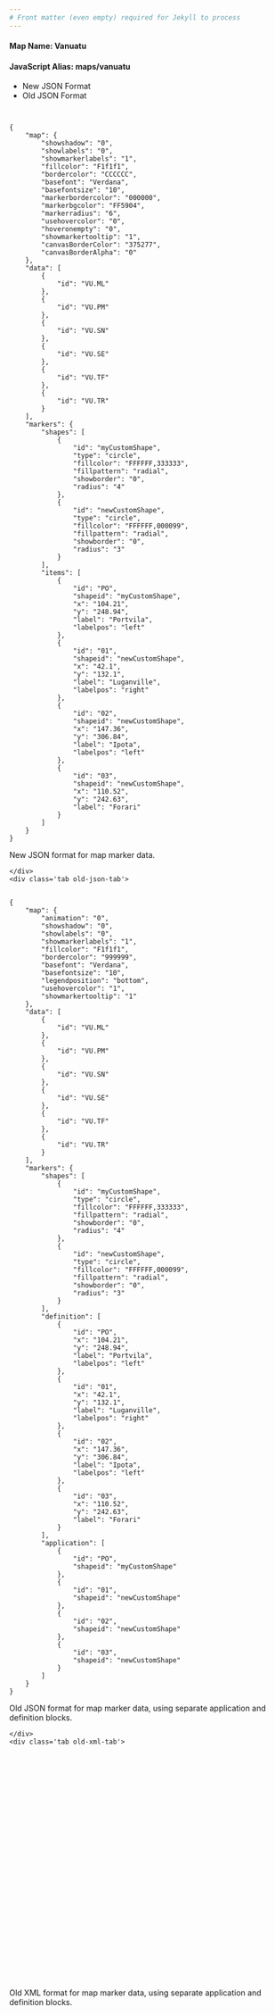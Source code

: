 ```yaml
---
# Front matter (even empty) required for Jekyll to process
---
```


#### Map Name: Vanuatu

#### JavaScript Alias: maps/vanuatu


<div class="code-wrapper">
<ul class='code-tabs'>
    <li class='active'>
        <a data-toggle='new-json'>New JSON Format</a>
    </li>
    <li>
        <a data-toggle='old-json'>Old JSON Format</a>
    </li>
</ul>
<div class='tab-content'>
    <pre class='plain-code'></pre>
    <div class='tab new-json-tab active'>
<pre><code class="language-javascript">
{
    "map": {
        "showshadow": "0",
        "showlabels": "0",
        "showmarkerlabels": "1",
        "fillcolor": "F1f1f1",
        "bordercolor": "CCCCCC",
        "basefont": "Verdana",
        "basefontsize": "10",
        "markerbordercolor": "000000",
        "markerbgcolor": "FF5904",
        "markerradius": "6",
        "usehovercolor": "0",
        "hoveronempty": "0",
        "showmarkertooltip": "1",
        "canvasBorderColor": "375277",
        "canvasBorderAlpha": "0"
    },
    "data": [
        {
            "id": "VU.ML"
        },
        {
            "id": "VU.PM"
        },
        {
            "id": "VU.SN"
        },
        {
            "id": "VU.SE"
        },
        {
            "id": "VU.TF"
        },
        {
            "id": "VU.TR"
        }
    ],
    "markers": {
        "shapes": [
            {
                "id": "myCustomShape",
                "type": "circle",
                "fillcolor": "FFFFFF,333333",
                "fillpattern": "radial",
                "showborder": "0",
                "radius": "4"
            },
            {
                "id": "newCustomShape",
                "type": "circle",
                "fillcolor": "FFFFFF,000099",
                "fillpattern": "radial",
                "showborder": "0",
                "radius": "3"
            }
        ],
        "items": [
            {
                "id": "PO",
                "shapeid": "myCustomShape",
                "x": "104.21",
                "y": "248.94",
                "label": "Portvila",
                "labelpos": "left"
            },
            {
                "id": "01",
                "shapeid": "newCustomShape",
                "x": "42.1",
                "y": "132.1",
                "label": "Luganville",
                "labelpos": "right"
            },
            {
                "id": "02",
                "shapeid": "newCustomShape",
                "x": "147.36",
                "y": "306.84",
                "label": "Ipota",
                "labelpos": "left"
            },
            {
                "id": "03",
                "shapeid": "newCustomShape",
                "x": "110.52",
                "y": "242.63",
                "label": "Forari"
            }
        ]
    }
}
</code></pre>


<p class='text-success'>New JSON format for map marker data.</p>

    </div>
    <div class='tab old-json-tab'>
<pre><code class="language-javascript">
{
    "map": {
        "animation": "0",
        "showshadow": "0",
        "showlabels": "0",
        "showmarkerlabels": "1",
        "fillcolor": "F1f1f1",
        "bordercolor": "999999",
        "basefont": "Verdana",
        "basefontsize": "10",
        "legendposition": "bottom",
        "usehovercolor": "1",
        "showmarkertooltip": "1"
    },
    "data": [
        {
            "id": "VU.ML"
        },
        {
            "id": "VU.PM"
        },
        {
            "id": "VU.SN"
        },
        {
            "id": "VU.SE"
        },
        {
            "id": "VU.TF"
        },
        {
            "id": "VU.TR"
        }
    ],
    "markers": {
        "shapes": [
            {
                "id": "myCustomShape",
                "type": "circle",
                "fillcolor": "FFFFFF,333333",
                "fillpattern": "radial",
                "showborder": "0",
                "radius": "4"
            },
            {
                "id": "newCustomShape",
                "type": "circle",
                "fillcolor": "FFFFFF,000099",
                "fillpattern": "radial",
                "showborder": "0",
                "radius": "3"
            }
        ],
        "definition": [
            {
                "id": "PO",
                "x": "104.21",
                "y": "248.94",
                "label": "Portvila",
                "labelpos": "left"
            },
            {
                "id": "01",
                "x": "42.1",
                "y": "132.1",
                "label": "Luganville",
                "labelpos": "right"
            },
            {
                "id": "02",
                "x": "147.36",
                "y": "306.84",
                "label": "Ipota",
                "labelpos": "left"
            },
            {
                "id": "03",
                "x": "110.52",
                "y": "242.63",
                "label": "Forari"
            }
        ],
        "application": [
            {
                "id": "PO",
                "shapeid": "myCustomShape"
            },
            {
                "id": "01",
                "shapeid": "newCustomShape"
            },
            {
                "id": "02",
                "shapeid": "newCustomShape"
            },
            {
                "id": "03",
                "shapeid": "newCustomShape"
            }
        ]
    }
}
</code></pre>


<p class='text-success'>Old JSON format for map marker data, using separate application and definition blocks.</p>

    </div>
    <div class='tab old-xml-tab'>
<pre><code class="language-html">
<map animation='0' showShadow='0' showLabels='0' showMarkerLabels='1' fillColor='F1f1f1' borderColor='999999' baseFont='Verdana' baseFontSize='10' legendPosition='bottom' useHoverColor='1' showMarkerToolTip='1'  >
	<data>
		<entity id='VU.ML'  />
		<entity id='VU.PM'  />
		<entity id='VU.SN'  />
		<entity id='VU.SE'  />
		<entity id='VU.TF'  />
		<entity id='VU.TR'  />
	</data>
	<markers>
	  <shapes>
		     <shape id='myCustomShape' type='circle' fillColor='FFFFFF,333333'  fillPattern='radial' showborder='0' radius='4'/>
			 <shape id='newCustomShape' type='circle' fillColor='FFFFFF,000099'  fillPattern='radial' showborder='0' radius='3'/>
		</shapes>
		<definition>
			<marker id='PO' x='104.21' y='248.94' label='Portvila' labelPos='left'  />
			<marker id='01' x='42.1' y='132.1' label='Luganville' labelPos='right'  />
			<marker id='02' x='147.36' y='306.84' label='Ipota' labelPos='left'  />
			<marker id='03' x='110.52' y='242.63' label='Forari'  />
		</definition>
		<application>
			<marker id='PO' shapeId='myCustomShape'  />
			<marker id='01' shapeId='newCustomShape'  />
			<marker id='02' shapeId='newCustomShape'  />
			<marker id='03' shapeId='newCustomShape'  />
		</application>
	</markers>
</map>
</code></pre>

<p class='text-success'>Old XML format for map marker data, using separate application and definition blocks.</p>

</div>
</div>
</div>
